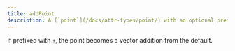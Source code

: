 ```yaml
---
title: addPoint
description: A [`point`](/docs/attr-types/point/) with an optional prefix `+`.
---
```

If prefixed with `+`, the point becomes a vector addition from the default.
